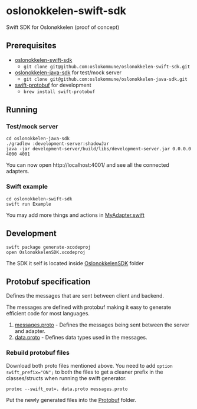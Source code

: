 # oslonokkelen-swift-sdk

Swift SDK for Oslonøkkelen (proof of concept)

## Prerequisites

- [oslonokkelen-swift-sdk](https://github.com/oslokommune/oslonokkelen-swift-sdk)
    - `git clone git@github.com:oslokommune/oslonokkelen-swift-sdk.git`
- [oslonokkelen-java-sdk](https://github.com/oslokommune/oslonokkelen-java-sdk) for test/mock server
    - `git clone git@github.com:oslokommune/oslonokkelen-java-sdk.git`
- [swift-protobuf](https://github.com/apple/swift-protobuf) for development
    - `brew install swift-protobuf`

## Running

### Test/mock server
```
cd oslonokkelen-java-sdk
./gradlew :development-server:shadowJar
java -jar development-server/build/libs/development-server.jar 0.0.0.0 4000 4001
```

You can now open http://localhost:4001/ and see all the connected adapters.

### Swift example
```
cd oslonokkelen-swift-sdk
swift run Example
```

You may add more things and actions in [MyAdapter.swift](Sources/Example/MyAdapter.swift#L37)

## Development
```
swift package generate-xcodeproj
open OslonokkelenSDK.xcodeproj
```

The SDK it self is located inside [OslonokkelenSDK](Sources/OslonokkelenSDK/) folder

## Protobuf specification
Defines the messages that are sent between client and backend. 

The messages are defined with protobuf making it easy to generate efficient code for most languages. 

1. [messages.proto](https://github.com/oslokommune/oslonokkelen-java-sdk/blob/master/messages/src/main/proto/messages.proto) - Defines the messages being sent between the server and adapter.
1. [data.proto](https://github.com/oslokommune/oslonokkelen-java-sdk/blob/master/messages/src/main/proto/data.proto) - Defines data types used in the messages. 

### Rebuild protobuf files
Download both proto files mentioned above. You need to add `option swift_prefix="ON";` to both the files to get a cleaner prefix in the classes/structs when running the swift generator.
```
protoc --swift_out=. data.proto messages.proto
```
Put the newly generated files into the [Protobuf](Sources/OslonokkelenSDK/Model/Protobuf/) folder.
